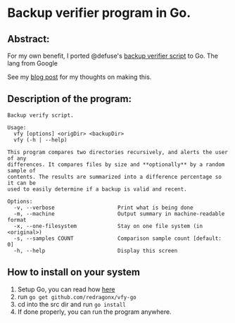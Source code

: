 Backup verifier program in Go.  
=================

Abstract: 
---------

For my own benefit, I ported @defuse's [backup verifier
script](https://github.com/defuse/backup-verify) to Go. The lang from Google

See my [blog post](https://dicesoft.net/blog/go-backup-program.html) for my thoughts on making this.

Description of the program:
----------------------------
```
Backup verify script.

Usage:
  vfy [options] <origDir> <backupDir>
  vfy (-h | --help)

This program compares two directories recursively, and alerts the user of any
differences. It compares files by size and **optionally** by a random sample of
contents. The results are summarized into a difference percentage so it can be
used to easily determine if a backup is valid and recent.

Options:
  -v, --verbose                    Print what is being done
  -m, --machine                    Output summary in machine-readable format
  -x, --one-filesystem             Stay on one file system (in <original>)
  -s, --samples COUNT              Comparison sample count [default: 0]
  -h, --help                       Display this screen
```

How to install on your system
-----------------------------

1. Setup Go, you can read how [here](https://golang.org/doc/install)
2. run `go get github.com/redragonx/vfy-go`
3. cd into the src dir and run `go install`
4. If done properly, you can run the program anywhere.
